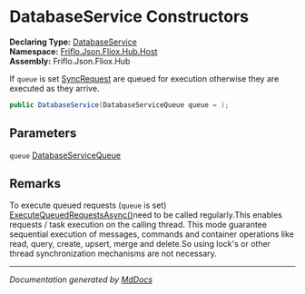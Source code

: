 ﻿<!--  
  <auto-generated>   
    The contents of this file were generated by a tool.  
    Changes to this file may be list if the file is regenerated  
  </auto-generated>   
-->

# DatabaseService Constructors

**Declaring Type:** [DatabaseService](../index.md)  
**Namespace:** [Friflo.Json.Fliox.Hub.Host](../../index.md)  
**Assembly:** Friflo.Json.Fliox.Hub

If `queue` is set [SyncRequest](../../../Protocol/SyncRequest/index.md) are queued for execution otherwise they are executed as they arrive.

```csharp
public DatabaseService(DatabaseServiceQueue queue = );
```

## Parameters

`queue`  [DatabaseServiceQueue](../../DatabaseServiceQueue/index.md)

## Remarks

To execute queued requests (`queue` is set) [ExecuteQueuedRequestsAsync()](../../DatabaseServiceQueue/methods/ExecuteQueuedRequestsAsync.md#executequeuedrequestsasync)need to be called regularly.This enables requests \/ task execution on the calling thread. This mode guarantee sequential execution of messages, commands and container operations like read, query, create, upsert, merge and delete.So using lock's or other thread synchronization mechanisms are not necessary.

___

*Documentation generated by [MdDocs](https://github.com/ap0llo/mddocs)*
